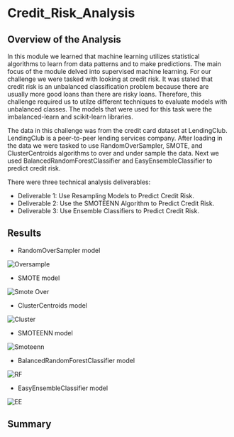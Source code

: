 # Credit_Risk_Analysis

## Overview of the Analysis

In this module we learned that machine learning utilizes statistical algorithms to learn from data patterns and to make predictions. The main focus of the module delved into supervised machine learning. For our challenge we were tasked with looking at credit risk. It was stated that credit risk is an unbalanced classification problem because there are usually more good loans than there are risky loans. Therefore, this challenge required us to utilze different techniques to evaluate models with unbalanced classes. The models that were used for this task were the imbalanced-learn and scikit-learn libraries.

The data in this challenge was from the credit card dataset at LendingClub. LendingClub is a peer-to-peer lending services company. After loading in the data we were tasked to use RandomOverSampler, SMOTE, and ClusterCentroids algorithms to over and under sample the data. Next we used BalancedRandomForestClassifier and EasyEnsembleClassifier to predict credit risk. 

There were three technical analysis deliverables:

- Deliverable 1: Use Resampling Models to Predict Credit Risk.
- Deliverable 2: Use the SMOTEENN Algorithm to Predict Credit Risk.
- Deliverable 3: Use Ensemble Classifiers to Predict Credit Risk.

## Results

- RandomOverSampler model

![Oversample](https://user-images.githubusercontent.com/112028534/213634505-2e4e882c-db07-40da-aa9e-497e0beada16.PNG)



- SMOTE model

![Smote Over](https://user-images.githubusercontent.com/112028534/213634526-30895ede-d77b-4d91-9cf7-b4b1d0608013.PNG)

- ClusterCentroids model

![Cluster](https://user-images.githubusercontent.com/112028534/213634477-cdb0b295-89c6-4593-8053-535b9693556b.PNG)

- SMOTEENN model

![Smoteenn](https://user-images.githubusercontent.com/112028534/213634546-cc01a682-b3dd-4809-94aa-12437a0e29e7.PNG)

- BalancedRandomForestClassifier model

![RF](https://user-images.githubusercontent.com/112028534/213634589-6e059360-49c1-4100-a97f-7e50aa7bda6c.PNG)

- EasyEnsembleClassifier model

![EE](https://user-images.githubusercontent.com/112028534/213634611-15e25e9f-d317-4d4f-ace9-35d7bedeef74.PNG)

## Summary


